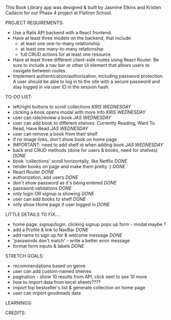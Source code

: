 This Book Library app was designed & built by Jasmine Elkins and Kristen Cadacio for our Phase 4 project at Flatiron School.

PROJECT REQUIREMENTS:

- Use a Rails API backend with a React frontend.
- Have at least three models on the backend, that include:
  - at least one one-to-many relationship
  - at least one many-to-many relationship
  - full CRUD actions for at least one resource
- Have at least three different client-side routes using React Router. Be sure to include a nav bar or other UI element that allows users to navigate between routes.
- Implement authentication/authorization, including password protection. A user should be able to log in to the site with a secure password and stay logged in via user ID in the session hash.

TO-DO LIST:

- left/right buttons to scroll collections _KRIS WEDNESDAY_
- clicking a book opens modal with more info _KRIS WEDNESDAY_
- user can rate/review a book _JAS WEDNESDAY_
- user can add book to different shelves: Currently Reading, Want To Read, Have Read _JAS WEDNESDAY_
- user can remove a book from their shelf
- if no image links, don't show book on home page
- IMPORTANT: need to add shelf id when adding book _JAS WEDNESDAY_
- back end CRUD methods (done for users & books, need for shelves) _DONE_
- book 'collections' scroll horizontally, like Netflix _DONE_
- render books on page and make them pretty :) _DONE_
- React Router _DONE_
- authorization, add users _DONE_
- don't show password as it's being entered _DONE_
- password validations _DONE_
- only login OR signup is showing _DONE_
- user can add books to shelf _DONE_
- only show Home page if user logged in _DONE_

LITTLE DETAILS TO FIX....

- home page: signup/login. clicking signup pops up form - modal maybe ?
- add a Profile & link to NavBar _DONE_
- add name to sign up for & welcome message _DONE_
- 'passwords don't match' - write a better error message
- format form inputs & labels _DONE_

STRETCH GOALS:

- recommendations based on genre
- user can add custom-named shelves
- pagination - show 10 results from API, click next to see 10 more
- how to import data from excel sheets????
- import top bestseller's list & generate collection on home page
- user can import goodreads data

LEARNINGS:

CREDITS:
